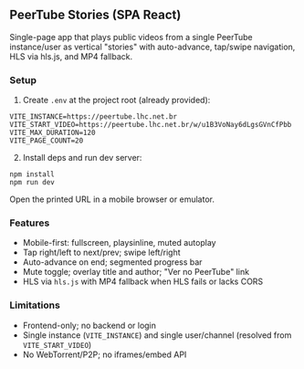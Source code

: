 ## PeerTube Stories (SPA React)

Single-page app that plays public videos from a single PeerTube instance/user as vertical "stories" with auto-advance, tap/swipe navigation, HLS via hls.js, and MP4 fallback.

### Setup

1. Create `.env` at the project root (already provided):

```
VITE_INSTANCE=https://peertube.lhc.net.br
VITE_START_VIDEO=https://peertube.lhc.net.br/w/u1B3VoNay6dLgsGVnCfPbb
VITE_MAX_DURATION=120
VITE_PAGE_COUNT=20
```

2. Install deps and run dev server:

```
npm install
npm run dev
```

Open the printed URL in a mobile browser or emulator.

### Features

- Mobile-first: fullscreen, playsinline, muted autoplay
- Tap right/left to next/prev; swipe left/right
- Auto-advance on end; segmented progress bar
- Mute toggle; overlay title and author; "Ver no PeerTube" link
- HLS via `hls.js` with MP4 fallback when HLS fails or lacks CORS

### Limitations

- Frontend-only; no backend or login
- Single instance (`VITE_INSTANCE`) and single user/channel (resolved from `VITE_START_VIDEO`)
- No WebTorrent/P2P; no iframes/embed API
